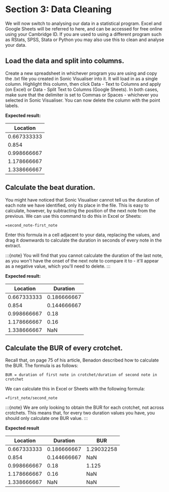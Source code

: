 # Section 3: Data Cleaning
We will now switch to analysing our data in a statistical program. Excel and Google Sheets will be referred to here, and can be accessed for free online using your Cambridge ID. If you are used to using a different program such as RStats, SPSS, Stata or Python you may also use this to clean and analyse your data. 

## Load the data and split into columns. 
Create a new spreadsheet in whichever program you are using and copy the .txt file you created in Sonic Visualiser into it. It will load in as a single column. Highlight this column, then click Data - Text to Columns and apply (on Excel) or Data - Split Text to Columns (Google Sheets). In both cases, make sure that the delimiter is set to Commas or Spaces - whichever you selected in Sonic Visualiser. You can now delete the column with the point labels.

**Expected result:**

| Location    |
| ----------- |
| 0.667333333 |
| 0.854       |
| 0.998666667 |
| 1.178666667 |
| 1.338666667 |

## Calculate the beat duration.
You might have noticed that Sonic Visualiser cannot tell us the duration of each note we have identified, only its place in the file. This is easy to calculate, however, by subtracting the position of the next note from the previous. We can use this command to do this in Excel or Sheets:

`
=second_note-first_note
`

Enter this formula in a cell adjacent to your data, replacing the values, and drag it downwards to calculate the duration in seconds of every note in the extract.

:::{note}
You will find that you cannot calculate the duration of the last note, as you won't have the onset of the next note to compare it to - it'll appear as a negative value, which you'll need to delete.
:::

**Expected result:**

| Location    | Duration    |
| ----------- | ----------- |
| 0.667333333 | 0.186666667 |
| 0.854       | 0.144666667 |
| 0.998666667 | 0.18	    |
| 1.178666667 | 0.16        |
| 1.338666667 | NaN         |


## Calculate the BUR of every crotchet.
Recall that, on page 75 of his article, Benadon described how to calculate the BUR. The formula is as follows:

`
BUR = duration of first note in crotchet/duration of second note in crotchet
`

We can calculate this in Excel or Sheets with the following formula:

`
=first_note/second_note
`

:::{note}
We are only looking to obtain the BUR for each crotchet, not across crotchets. This means that, for every two duration values you have, you should only calculate one BUR value.
:::

**Expected result**

| Location    | Duration    | BUR |
| ----------- | ----------- | --- |
| 0.667333333 | 0.186666667 | 1.29032258 |
| 0.854       | 0.144666667 | NaN |
| 0.998666667 | 0.18	    | 1.125 |
| 1.178666667 | 0.16        | NaN |
| 1.338666667 | NaN         | NaN |
